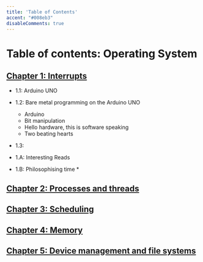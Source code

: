 ```yaml
---
title: 'Table of Contents'
accent: "#008eb3"
disableComments: true
---
```


# Table of contents: Operating System

## [Chapter 1: Interrupts](/chap1)
  * 1.1: Arduino UNO
  * 1.2: Bare metal programming on the Arduino UNO
    * Arduino
    * Bit manipulation
    * Hello hardware, this is software speaking
    * Two beating hearts

  * 1.3: 

  * 1.A: Interesting Reads
  * 1.B: Philosophising time
    * 

## [Chapter 2: Processes and threads](/chap2)
## [Chapter 3: Scheduling](/chap3)
## [Chapter 4: Memory](/chap4)
## [Chapter 5: Device management and file systems](/chap5)